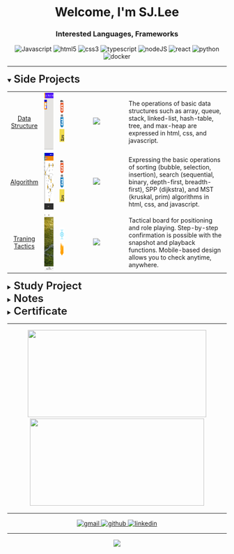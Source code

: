 <!--
### Hi there 👋

**eagleduk/eagleduk** is a ✨ _special_ ✨ repository because its `README.md` (this file) appears on your GitHub profile.

Here are some ideas to get you started:

- 🔭 I’m currently working on ...
- 🌱 I’m currently learning ...
- 👯 I’m looking to collaborate on ...
- 🤔 I’m looking for help with ...
- 💬 Ask me about ...
- 📫 How to reach me: ...
- 😄 Pronouns: ...
- ⚡ Fun fact: ...
-->

<p align="center">
    <h1 align="center">
        Welcome, I'm SJ.Lee
    </h1>
</p>

<!--
<p>
    <p>
        ddd
    </p>
    <p>
        ttr
    </p>
</p> -->

<!-- <p>
    <table>
        <tr>
            <td>
                <strong>Developer of</strong>
            </td>
            <td>
                <ul>
                    <li>
                        played soccer,
                    </li>
                    <li>
                        slow but do not give up,
                    </li>
                    <li>
                        belive hands and eyes than ears,
                    </li>
                </ul>
            </td>
        </tr>
    </table>
</p> -->

<p>
    <h3 align="center"> 
        Interested Languages, Frameworks
    </h3>
</p>
<p align="center">
    <img src="https://img.shields.io/badge/javascript-%23323330.svg?style=for-the-badge&logo=javascript&logoColor=%23F7DF1E" alt="Javascript" />
    <img src="https://img.shields.io/badge/html5-%23E34F26.svg?style=for-the-badge&logo=html5&logoColor=white" alt="html5" />
    <img src="https://img.shields.io/badge/css3-%231572B6.svg?style=for-the-badge&logo=css3&logoColor=white" alt="css3" />
    <img src="https://img.shields.io/badge/typescript-%23007ACC.svg?style=for-the-badge&logo=typescript&logoColor=white" alt="typescript" />
    <img src="https://img.shields.io/badge/node.js-6DA55F?style=for-the-badge&logo=node.js&logoColor=white" alt="nodeJS" />
    <img src="https://img.shields.io/badge/react-%2320232a.svg?style=for-the-badge&logo=react&logoColor=%2361DAFB" alt="react" />
    <img src="https://img.shields.io/badge/python-3670A0?style=for-the-badge&logo=python&logoColor=ffdd54" alt="python">
    <img src="https://img.shields.io/badge/Docker-2496ED?style=for-the-badge&logo=Docker&logoColor=white" alt="docker"/>

</p>

<hr />

<details open>
    <summary style="cursor: pointer;">
        <span style="font-size: 1.5rem; font-weight: 600;">Side Projects</span>
    </summary>
    <table width="100%">
        <tbody>
        <tr>
            <td width="60px" align="center">
                <a href="https://eagleduk.github.io/datastructure/" target="_blank">
                    Data Structure
                </a>
            </td>
            <td align="center">
                <img src="images/structure.png" height="130"/>
                <!-- <a href="https://eagleduk.github.io/datastructure/" target="_blank">
                    <img src="images/structure.png" height="130"/>
                </a> -->
            </td>
            <td align="center">
                <img src="https://raw.githubusercontent.com/devicons/devicon/master/icons/html5/html5-original-wordmark.svg" alt="html5" width="30" height="30" />
                <img src="https://raw.githubusercontent.com/devicons/devicon/master/icons/css3/css3-original-wordmark.svg" 
                alt="css3" width="30" height="30" />
                <img src="https://raw.githubusercontent.com/devicons/devicon/master/icons/javascript/javascript-original.svg"
                alt="javascript" width="30" height="30" />
            </td>
            <td width="120px" align="center">
                <a href="https://github.com/eagleduk/datastructure" target="_blank">
                    <img src="https://img.shields.io/badge/github-%23121011.svg?style=for-the-badge&logo=github&logoColor=white">
                </a>
            </td>
            <td>
                The operations of basic data structures such as array, queue, stack, linked-list, hash-table, tree, and max-heap are expressed in html, css, and javascript.
            </td>
        </tr>
        <tr>
            <td width="60px" align="center">
                <a href="https://eagleduk.github.io/algorithm/" target="_blank">
                    Algorithm
                </a>
            </td>
            <td align="center">
                <img src="images/algorithm.png" height="130"/>
                <!-- <a href="https://eagleduk.github.io/algorithm/" target="_blank">
                    <img src="images/algorithm.png" height="130"/>
                </a> -->
            </td>
            <td align="center">
                <img src="https://raw.githubusercontent.com/devicons/devicon/master/icons/html5/html5-original-wordmark.svg" alt="html5" width="30" height="30" />
                <img src="https://raw.githubusercontent.com/devicons/devicon/master/icons/css3/css3-original-wordmark.svg" 
                alt="css3" width="30" height="30" />
                <img src="https://raw.githubusercontent.com/devicons/devicon/master/icons/javascript/javascript-original.svg"
                alt="javascript" width="30" height="30" />
            </td>
            <td width="120px" align="center">
                <a href="https://github.com/eagleduk/algorithm" target="_blank">
                    <img src="https://img.shields.io/badge/github-%23121011.svg?style=for-the-badge&logo=github&logoColor=white">
                </a>
            </td>
            <td>
                Expressing the basic operations of sorting (bubble, selection, insertion), search (sequential, binary, depth-first, breadth-first), SPP (dijkstra), and MST (kruskal, prim) algorithms in html, css, and javascript.
            </td>
        </tr>
        <tr>
            <td width="60px" align="center">
                <a href="https://eagleduk.github.io/Tranining_Tactics/" target="_blank">
                    Traning Tactics
                </a>
            </td>
            <td align="center">
                <img src="images/traning_tactics.png" height="130"/>
                <!-- <a href="https://eagleduk.github.io/Tranining_Tactics/" target="_blank">
                    <img src="images/traning_tactics.png" height="130"/>
                </a> -->
            </td>
            <td align="center">
                <img src="https://raw.githubusercontent.com/github/explore/80688e429a7d4ef2fca1e82350fe8e3517d3494d/topics/react/react.png" alt="react" width="30" height="30" />
                <img src="https://raw.githubusercontent.com/devicons/devicon/1119b9f84c0290e0f0b38982099a2bd027a48bf1/icons/firebase/firebase-plain.svg"
                alt="firebase" width="30" height="30" />
            </td>
            <td width="120px" align="center">
                <a href="https://github.com/eagleduk/Tranining_Tactics" target="_blank">
                    <img src="https://img.shields.io/badge/github-%23121011.svg?style=for-the-badge&logo=github&logoColor=white">
                </a>
            </td>
            <td>
                Tactical board for positioning and role playing. Step-by-step confirmation is possible with the snapshot and playback functions. Mobile-based design allows you to check anytime, anywhere.
            </td>
        </tr>
            <!-- <tr>
                <td width="33%" align="center">
                    Data Structure
                </td>
                <td width="33%" align="center">
                    Algorithm
                </td>
                <td width="33%" align="center"> 
                    Traning_Tactics
                </td>
            </tr>
            <tr>
                <td align="center">
                    <a href="https://eagleduk.github.io/datastructure/" target="_blank">
                        <img src="images/structure.png" height="130"/>
                    </a>
                </td>
                <td align="center">
                    <a href="https://eagleduk.github.io/algorithm/" target="_blank">
                        <img src="images/algorithm.png" height="130"/>
                    </a>
                </td>
                <td align="center">
                    <a href="https://eagleduk.github.io/Tranining_Tactics/" target="_blank">
                        <img src="images/traning_tactics.png" height="130"/>
                    </a>
                </td>
            </tr>
            <tr>
                <td align="center">
                    <img src="https://raw.githubusercontent.com/devicons/devicon/master/icons/html5/html5-original-wordmark.svg" alt="html5" width="30" height="30" />
                    <img src="https://raw.githubusercontent.com/devicons/devicon/master/icons/css3/css3-original-wordmark.svg" 
                    alt="css3" width="30" height="30" />
                    <img src="https://raw.githubusercontent.com/devicons/devicon/master/icons/javascript/javascript-original.svg"
                    alt="javascript" width="30" height="30" />
                </td>
                <td align="center">
                    <img src="https://raw.githubusercontent.com/devicons/devicon/master/icons/html5/html5-original-wordmark.svg" alt="html5" width="30" height="30" />
                    <img src="https://raw.githubusercontent.com/devicons/devicon/master/icons/css3/css3-original-wordmark.svg" 
                    alt="css3" width="30" height="30" />
                    <img src="https://raw.githubusercontent.com/devicons/devicon/master/icons/javascript/javascript-original.svg"
                    alt="javascript" width="30" height="30" />
                </td>
                <td align="center">
                    <img src="https://raw.githubusercontent.com/github/explore/80688e429a7d4ef2fca1e82350fe8e3517d3494d/topics/react/react.png" alt="react" width="30" height="30" />
                    <img src="https://raw.githubusercontent.com/devicons/devicon/1119b9f84c0290e0f0b38982099a2bd027a48bf1/icons/firebase/firebase-plain.svg"
                    alt="firebase" width="30" height="30" />
                </td>
            </tr>
            <tr>
                <td align="center">
                    <a href="https://github.com/eagleduk/datastructure" target="_blank">
                        <img src="https://img.shields.io/badge/github-%23121011.svg?style=for-the-badge&logo=github&logoColor=white">
                    </a>
                </td>
                <td align="center">
                    <a href="https://github.com/eagleduk/algorithm" target="_blank">
                        <img src="https://img.shields.io/badge/github-%23121011.svg?style=for-the-badge&logo=github&logoColor=white">
                    </a>
                </td>
                <td align="center">
                    <a href="https://github.com/eagleduk/Tranining_Tactics" target="_blank">
                        <img src="https://img.shields.io/badge/github-%23121011.svg?style=for-the-badge&logo=github&logoColor=white">
                    </a>
                </td>
            </tr> -->
        </tbody>
    </table>
</details>

<details>
    <summary  style="cursor: pointer">
        <span style="font-size: 1.5rem; font-weight: 600;">Study Project</span>
        <!-- <h2> Study Project </h2> -->
    </summary>
    <table width="100%">
        <tr>
            <td width="250" align="left">
                kakao-clone
            </td>
            <td>
                <img src="https://raw.githubusercontent.com/devicons/devicon/master/icons/html5/html5-original-wordmark.svg" alt="html5" width="30" height="30" />
                <img src="https://raw.githubusercontent.com/devicons/devicon/master/icons/css3/css3-original-wordmark.svg" 
                alt="css3" width="30" height="30" />
                <img src="https://raw.githubusercontent.com/devicons/devicon/master/icons/javascript/javascript-original.svg"
                alt="javascript" width="30" height="30" />
                <img src="https://raw.githubusercontent.com/devicons/devicon/1119b9f84c0290e0f0b38982099a2bd027a48bf1/icons/firebase/firebase-plain.svg"
                alt="firebase" width="30" height="30" />
            </td>
            <td width="150">
                <a href="https://github.com/eagleduk/kokoa-clone" target="_blank">
                    <img src="https://img.shields.io/badge/github-%23121011.svg?style=for-the-badge&logo=github&logoColor=white">
                </a>
            </td>
        </tr>
        <tr>
            <td width="250" align="left">
                youtube-clone
            </td>
            <td>
                <img src="https://raw.githubusercontent.com/devicons/devicon/1119b9f84c0290e0f0b38982099a2bd027a48bf1/icons/nodejs/nodejs-original.svg" alt="node" width="30" height="30" />
                <img src="https://raw.githubusercontent.com/devicons/devicon/1119b9f84c0290e0f0b38982099a2bd027a48bf1/icons/sass/sass-original.svg" alt="sass" width="30" height="30" />
                <img src="https://raw.githubusercontent.com/devicons/devicon/1119b9f84c0290e0f0b38982099a2bd027a48bf1/icons/amazonwebservices/amazonwebservices-original.svg" alt="aws" width="30" height="30" />
                <img src="https://raw.githubusercontent.com/devicons/devicon/1119b9f84c0290e0f0b38982099a2bd027a48bf1/icons/express/express-original.svg" alt="express" width="30" height="30" />
                <img src="https://raw.githubusercontent.com/devicons/devicon/1119b9f84c0290e0f0b38982099a2bd027a48bf1/icons/mongodb/mongodb-original.svg" alt="mongodb" width="30" height="30" />
                <img src="https://skillicons.dev/icons?i=pug" alt="pug" width="30" height="30" />
                <img src="https://raw.githubusercontent.com/devicons/devicon/1119b9f84c0290e0f0b38982099a2bd027a48bf1/icons/heroku/heroku-original.svg" alt="heroku" width="30" height="30" />
            </td>
            <td width="150">
                <a href="https://github.com/eagleduk/wetube-reloaded" target="_blank">
                    <img src="https://img.shields.io/badge/github-%23121011.svg?style=for-the-badge&logo=github&logoColor=white">
                </a>
            </td>
        </tr>
        <tr>
            <td width="250" align="left">
                realtimeNodeJS
            </td>
            <td>
                <img src="https://raw.githubusercontent.com/devicons/devicon/1119b9f84c0290e0f0b38982099a2bd027a48bf1/icons/nodejs/nodejs-original.svg" alt="node" width="30" height="30" />
                <img src="https://raw.githubusercontent.com/devicons/devicon/1119b9f84c0290e0f0b38982099a2bd027a48bf1/icons/sass/sass-original.svg" alt="sass" width="30" height="30" />
                <img src="https://raw.githubusercontent.com/devicons/devicon/1119b9f84c0290e0f0b38982099a2bd027a48bf1/icons/gulp/gulp-plain.svg" alt="gulp" width="30" height="30" />
                <img src="https://skillicons.dev/icons?i=pug" alt="pug" width="30" height="30" />
            </td>
            <td width="150">
                <a href="https://github.com/eagleduk/realtimeNodeJS" target="_blank">
                    <img src="https://img.shields.io/badge/github-%23121011.svg?style=for-the-badge&logo=github&logoColor=white">
                </a>
            </td>
        </tr>
        <tr>
            <td width="250" align="left">
                netflix-clone
            </td>
            <td>
                <img src="https://raw.githubusercontent.com/github/explore/80688e429a7d4ef2fca1e82350fe8e3517d3494d/topics/react/react.png" alt="react" width="30" height="30" />
                <img src="https://raw.githubusercontent.com/devicons/devicon/1119b9f84c0290e0f0b38982099a2bd027a48bf1/icons/typescript/typescript-original.svg" alt="typescript" width="30" height="30" />
            </td>
            <td width="150">
                <a href="https://github.com/eagleduk/react-masterclass" target="_blank">
                    <img src="https://img.shields.io/badge/github-%23121011.svg?style=for-the-badge&logo=github&logoColor=white">
                </a>
            </td>
        </tr>
        <tr>
            <td width="250" align="left">
                instagram-clone(backend)
            </td>
            <td>
                <img src="https://raw.githubusercontent.com/devicons/devicon/1119b9f84c0290e0f0b38982099a2bd027a48bf1/icons/nodejs/nodejs-original.svg" alt="node" width="30" height="30" />
                <img src="https://raw.githubusercontent.com/devicons/devicon/1119b9f84c0290e0f0b38982099a2bd027a48bf1/icons/express/express-original.svg" alt="express" width="30" height="30" />
                <img src="https://skillicons.dev/icons?i=apollo" alt="apollo" width="30" height="30" />
                <img src="https://raw.githubusercontent.com/devicons/devicon/1119b9f84c0290e0f0b38982099a2bd027a48bf1/icons/graphql/graphql-plain.svg" alt="graphql" width="30" height="30" />
                <img src="https://skillicons.dev/icons?i=prisma" alt="prisma" width="30" height="30" />
                <img src="https://raw.githubusercontent.com/devicons/devicon/1119b9f84c0290e0f0b38982099a2bd027a48bf1/icons/postgresql/postgresql-original.svg" alt="postgres" width="30" height="30" />
                <img src="https://raw.githubusercontent.com/devicons/devicon/1119b9f84c0290e0f0b38982099a2bd027a48bf1/icons/amazonwebservices/amazonwebservices-original.svg" alt="aws" width="30" height="30" />
                <img src="https://raw.githubusercontent.com/devicons/devicon/1119b9f84c0290e0f0b38982099a2bd027a48bf1/icons/heroku/heroku-original.svg" alt="heroku" width="30" height="30" />
            </td>
            <td width="150">
                <a href="https://github.com/eagleduk/instagramclone-backend" target="_blank">
                    <img src="https://img.shields.io/badge/github-%23121011.svg?style=for-the-badge&logo=github&logoColor=white">
                </a>
            </td>
        </tr>
        <tr>
            <td width="250" align="left">
                instagram-clone(frontend)
            </td>
            <td>
                <img src="https://raw.githubusercontent.com/github/explore/80688e429a7d4ef2fca1e82350fe8e3517d3494d/topics/react/react.png" alt="react" width="30" height="30" />
                <img src="https://raw.githubusercontent.com/devicons/devicon/1119b9f84c0290e0f0b38982099a2bd027a48bf1/icons/graphql/graphql-plain.svg" alt="graphql" width="30" height="30" />
                <img src="https://skillicons.dev/icons?i=netlify" alt="netlify" width="30" height="30" />
            </td>
            <td width="150">
                <a href="https://github.com/eagleduk/instagramclone-web" target="_blank">
                    <img src="https://img.shields.io/badge/github-%23121011.svg?style=for-the-badge&logo=github&logoColor=white">
                </a>
            </td>
        </tr>
        <tr>
            <td width="250" align="left">
                Music Video Player
            </td>
            <td>
                <img src="https://raw.githubusercontent.com/devicons/devicon/1119b9f84c0290e0f0b38982099a2bd027a48bf1/icons/nodejs/nodejs-original.svg" alt="node" width="30" height="30" />
                <img src="https://github.com/eagleduk/melonclone/assets/33012310/1112f385-0060-4e9d-9290-f7428c6a7083" alt="cloudtype" width="30" height="30" />
            </td>
            <td width="150">
                <a href="https://github.com/eagleduk/melonclone" target="_blank">
                    <img src="https://img.shields.io/badge/github-%23121011.svg?style=for-the-badge&logo=github&logoColor=white">
                </a>
            </td>
        </tr>
    </table>
</details>

<details>
    <summary style="cursor: pointer;">
        <span style="font-size: 1.5rem; font-weight: 600;">Notes</span>
        <!-- <h2> Notes </h2> -->
    </summary>
    <p>
        <a href="https://github.com/eagleduk/HTML">
            <img src="https://img.shields.io/badge/github-%23121011.svg?style=for-the-badge&logo=github&logoColor=white&label=HTML">
        </a>
        <a href="https://github.com/eagleduk/CSS">
            <img src="https://img.shields.io/badge/github-%23121011.svg?style=for-the-badge&logo=github&logoColor=white&label=CSS">
        </a>
        <a href="https://github.com/eagleduk/javascript">
            <img src="https://img.shields.io/badge/github-%23121011.svg?style=for-the-badge&logo=github&logoColor=white&label=JAVASCRIPT">
        </a>
        <a href="https://versed-gymnast-e51.notion.site/ECMA-Script-7db445395a284847bd01bc8eeaf82f5c">
            <img src="https://img.shields.io/badge/Notion-%23000000.svg?style=for-the-badge&logo=notion&logoColor=white&label=ECMA">
        </a>
        <a href="https://versed-gymnast-e51.notion.site/Typescript-be8ecdc17d644386b4824df52c5e065c">
            <img src="https://img.shields.io/badge/Notion-%23000000.svg?style=for-the-badge&logo=notion&logoColor=white&label=TYPESCRIPT">
        </a>
        <a href="https://versed-gymnast-e51.notion.site/React-f5dd742d7bad4d998cd39e2b626c893b">
            <img src="https://img.shields.io/badge/Notion-%23000000.svg?style=for-the-badge&logo=notion&logoColor=white&label=REACT">
        </a>
        <a href="https://versed-gymnast-e51.notion.site/Docker-55f1bf78ec434bc49ecf517fbc242f91">
            <img src="https://img.shields.io/badge/Notion-%23000000.svg?style=for-the-badge&logo=notion&logoColor=white&label=DOCKER">
        </a>
    </p>
</details>

<details>
    <summary style="cursor: pointer">
        <span style="font-size: 1.5rem; font-weight: 600;">Certificate</span>
        <!-- <h2> Certificate </h2> -->
    </summary>
    <table>
        <tr>    
            <td width="400" align="left">
                프론트엔드 개발 올인원 패키지 with React Online
            </td>
            <td>
                <img src="images/fastcampus.svg" alt="fastcampus" width="90" height="28"/>
                <!-- <img src="https://img.shields.io/badge/Udemy-A435F0?style=for-the-badge&logo=Udemy&logoColor=white" alt="udemy" width="90" height="28" > -->
            </td>
            <td>
                <!-- <a href="https://github.com/eagleduk/100-days-of-web-development" target="_blank">
                    <img src="https://img.shields.io/badge/github-%23121011.svg?style=for-the-badge&logo=github&logoColor=white">
                </a> -->
            </td>
        </tr>
        <tr>    
            <td width="400" align="left">
                100일 코딩 챌린지 - Web Development 부트캠프
            </td>
            <td>
                <a href="https://www.udemy.com/certificate/UC-c17f5bdf-3f11-42a1-b84f-32d641a6e27f/">
                    <img src="https://img.shields.io/badge/Udemy-A435F0?style=for-the-badge&logo=Udemy&logoColor=white" alt="udemy" width="90" height="28" />
                </a>
            </td>
            <td>
                <a href="https://github.com/eagleduk/100-days-of-web-development" target="_blank">
                    <img src="https://img.shields.io/badge/github-%23121011.svg?style=for-the-badge&logo=github&logoColor=white">
                </a>
            </td>
        </tr>
        <tr>    
            <td width="400" align="left">
                Typescript :기초부터 실천형 프로젝트까지 with React + NodeJS
            </td>
            <td>
                <a href="https://www.udemy.com/certificate/UC-be71a267-82c2-4843-9439-6291e488dc15/">
                    <img src="https://img.shields.io/badge/Udemy-A435F0?style=for-the-badge&logo=Udemy&logoColor=white" alt="udemy" width="90" height="28" />
                </a>
            </td>
            <td>
                <a href="https://github.com/eagleduk/basic-typescript" target="_blank">
                    <img src="https://img.shields.io/badge/github-%23121011.svg?style=for-the-badge&logo=github&logoColor=white">
                </a>
            </td>
        </tr>
        <tr>    
            <td width="400" align="left">
                React Query : React로 서버 상태 관리하기
            </td>
            <td>
                <a href="https://www.udemy.com/certificate/UC-b8b99078-e816-4e5a-824f-946566653ce4/">
                    <img src="https://img.shields.io/badge/Udemy-A435F0?style=for-the-badge&logo=Udemy&logoColor=white" alt="udemy" width="90" height="28" />
                </a>
            </td>
            <td>
                <a href="https://github.com/eagleduk/react.query" target="_blank">
                    <img src="https://img.shields.io/badge/github-%23121011.svg?style=for-the-badge&logo=github&logoColor=white">
                </a>
            </td>
        </tr>
        <tr>    
            <td width="400" align="left">
                JavaScript 알고리즘 & 자료구조 마스터 클래스
            </td>
            <td>
                <a href="https://www.udemy.com/certificate/UC-804f16d9-6b90-412d-b22b-0fea753cd5bb/">
                    <img src="https://img.shields.io/badge/Udemy-A435F0?style=for-the-badge&logo=Udemy&logoColor=white" alt="udemy" width="90" height="28" />
                </a>
            </td>
            <td>
                <a href="https://github.com/eagleduk/algorithms.datastructures.masterclass" target="_blank">
                    <img src="https://img.shields.io/badge/github-%23121011.svg?style=for-the-badge&logo=github&logoColor=white">
                </a>
            </td>
        </tr>
        <tr>    
            <td width="400" align="left">
                TypeScript 마스터 with Webpack & React
            </td>
            <td>
                <a href="https://www.udemy.com/certificate/UC-6f13e34d-45cb-4e29-8d68-b346a41f1d70/">
                    <img src="https://img.shields.io/badge/Udemy-A435F0?style=for-the-badge&logo=Udemy&logoColor=white" alt="udemy" width="90" height="28" />
                </a>
            </td>
            <td>
                <a href="https://github.com/eagleduk/typescript-master" target="_blank">
                    <img src="https://img.shields.io/badge/github-%23121011.svg?style=for-the-badge&logo=github&logoColor=white">
                </a>
            </td>
        </tr>
        <tr>    
            <td width="400" align="left">
                React 완벽 가이드 with Redux, Next.js, TypeScript 강의
            </td>
            <td>
                <a href="https://www.udemy.com/certificate/UC-40646bd5-5bc7-481a-aaf9-e3690469507c/">
                    <img src="https://img.shields.io/badge/Udemy-A435F0?style=for-the-badge&logo=Udemy&logoColor=white" alt="udemy" width="90" height="28" />
                </a>
            </td>
            <td>
                <a href="https://github.com/eagleduk/react-perfect-guide" target="_blank">
                    <img src="https://img.shields.io/badge/github-%23121011.svg?style=for-the-badge&logo=github&logoColor=white">
                </a>
            </td>
        </tr>
        <tr>    
            <td width="400" align="left">
                Next.js & React - 완벽 정복 가이드
            </td>
            <td>
                <a href="https://www.udemy.com/certificate/UC-ab94876e-bb89-4dab-aebd-cfa98af7bc6e/">
                    <img src="https://img.shields.io/badge/Udemy-A435F0?style=for-the-badge&logo=Udemy&logoColor=white" alt="udemy" width="90" height="28" />
                </a>
            </td>
            <td>
                <a href="https://github.com/eagleduk/nextJS_firstclass" target="_blank">
                    <img src="https://img.shields.io/badge/github-%23121011.svg?style=for-the-badge&logo=github&logoColor=white">
                </a>
            </td>
        </tr>
    </table>
</details>

<hr />
<p align="center">
    <img src="https://github-readme-stats.vercel.app/api?username=eagleduk&show_icons=true&theme=maroongold" width="410" height="200" />
    <img src="https://github-readme-stats.vercel.app/api/top-langs/?username=eagleduk&show_icons=true&layout=compact&theme=maroongold" width="400" height="200" />
</p>

<hr />
<p align="center">
    <a href="mailTo:eagleduk@gmail.com">
        <img src="https://img.shields.io/badge/Gmail-D14836?style=for-the-badge&logo=gmail&logoColor=white" alt="gmail" height="22" />
    </a>
    <a href="https://github.com/eagleduk/" target="_blank">
        <img src="https://img.shields.io/badge/github-%23121011.svg?style=for-the-badge&logo=github&logoColor=white" alt="github" height="22">
    </a>
    <a href="https://www.linkedin.com/in/seung-jin-lee-5995b01b1/">
        <img src="https://img.shields.io/badge/linkedin-%230077B5.svg?style=for-the-badge&logo=linkedin&logoColor=white" alt="linkedin" height="22">
    </a>
</p>
<hr />
<p align="center">
    <img src="https://hits.seeyoufarm.com/api/count/incr/badge.svg?url=https%3A%2F%2Fgithub.com%2Feagleduk%2Fhit-counter&count_bg=%2379C83D&title_bg=%23555555&icon=&icon_color=%23E7E7E7&title=hits&edge_flat=true" height="22"/>
</p>
